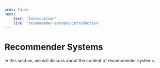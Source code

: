 ```yaml
---
prev: false
next: 
    text: 'Introduction'
    link: 'recommender-systems/introduction'
---
```


# Recommender Systems
In this section, we will discuss about the content of recommender systems.